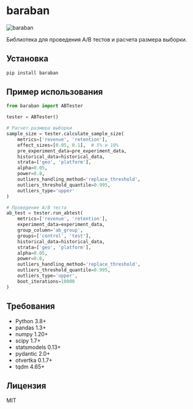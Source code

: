 # baraban

![baraban](./assets/logo.png)

Библиотека для проведения A/B тестов и расчета размера выборки.

## Установка

```bash
pip install baraban
```

## Пример использования

```python
from baraban import ABTester

tester = ABTester()

# Расчет размера выборки
sample_size = tester.calculate_sample_size(
    metrics=['revenue', 'retention'],
    effect_sizes=[0.05, 0.1],  # 5% и 10%
    pre_experiment_data=pre_experiment_data,
    historical_data=historical_data,
    strata=['geo', 'platform'],
    alpha=0.05,
    power=0.8,
    outliers_handling_method='replace_threshold',
    outliers_threshold_quantile=0.995,
    outliers_type='upper'
)

# Проведение A/B теста
ab_test = tester.run_abtest(
    metrics=['revenue', 'retention'],
    experiment_data=experiment_data,
    group_column='ab_group',
    groups=['control', 'test'],
    historical_data=historical_data,
    strata=['geo', 'platform'],
    alpha=0.05,
    power=0.8,
    outliers_handling_method='replace_threshold',
    outliers_threshold_quantile=0.995,
    outliers_type='upper',
    boot_iterations=10000
)
```

## Требования

- Python 3.8+
- pandas 1.3+
- numpy 1.20+
- scipy 1.7+
- statsmodels 0.13+
- pydantic 2.0+
- otvertka 0.1.7+
- tqdm 4.65+

## Лицензия

MIT
